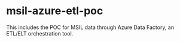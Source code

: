 # msil-azure-etl-poc
This includes the POC for MSIL data through Azure Data Factory, an ETL/ELT orchestration tool.

